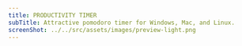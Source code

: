 ```yaml
---
title: PRODUCTIVITY TIMER
subTitle: Attractive pomodoro timer for Windows, Mac, and Linux.
screenShot: ../../src/assets/images/preview-light.png
---
```

